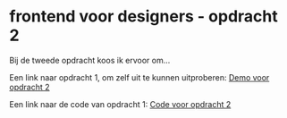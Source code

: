 # frontend voor designers - opdracht 2
Bij de tweede opdracht koos ik ervoor om...
 
Een link naar opdracht 1, om zelf uit te kunnen uitproberen:
[Demo voor opdracht 2](https://sloota.github.io/frontendvoordesigners/opdracht2/v1/)


Een link naar de code van opdracht 1:
[Code voor opdracht 2](https://github.com/sloota/frontendvoordesigners/tree/master/opdracht2/v1/)
